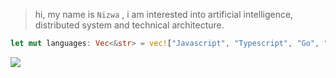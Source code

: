 > hi, my name is `Nizwa` , i am interested into artificial intelligence, distributed system and technical architecture.
```rs
let mut languages: Vec<&str> = vec!["Javascript", "Typescript", "Go", "Java", "Rust", "C/C++", "Python", "Others"];
```

<img align="left" src="https://visitor-badge.laobi.icu/badge?page_id=MMADUs.MMADUs" />
